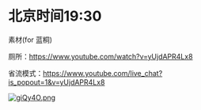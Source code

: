 # 北京时间19:30

素材(for 蓝桐)

厕所：https://www.youtube.com/watch?v=yUjdAPR4Lx8

省流模式：https://www.youtube.com/live_chat?is_popout=1&v=yUjdAPR4Lx8

[![giQy4O.png](https://z3.ax1x.com/2021/04/28/giQy4O.png)](https://imgtu.com/i/giQy4O)